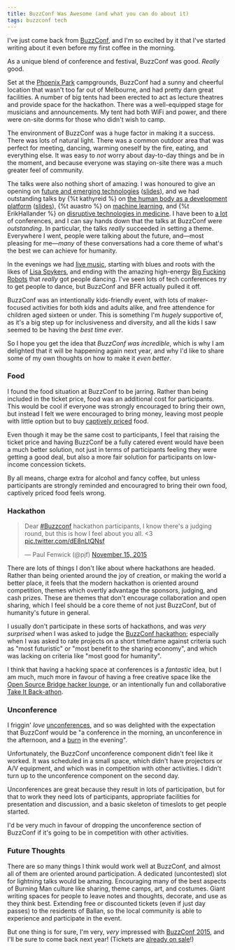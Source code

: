 ```yaml
---
title: BuzzConf Was Awesome (and what you can do about it)
tags: buzzconf tech
---
```


I've just come back from [BuzzConf](https://buzzconf.io/), and I'm so excited by it that I've started writing about it even before my first coffee in the morning.

As a unique blend of conference and festival, BuzzConf was good. *Really* good.

<!--more-->

Set at the [Phoenix Park](http://phoenixparkballan.com.au/) campgrounds, BuzzConf had a sunny and cheerful location that wasn't too far out of Melbourne, and had pretty darn great facilities. A number of big tents had been erected to act as lecture theatres and provide space for the hackathon. There was a well-equipped stage for musicians and announcements. My tent had both WiFi and power, and there were on-site dorms for those who didn't wish to camp.

The environment of BuzzConf was a huge factor in making it a success. There was lots of natural light. There was a common outdoor area that was perfect for meeting, dancing, warming oneself by the fire, eating, and everything else. It was easy to *not* worry about day-to-day things and be in the moment, and because everyone was staying on-site there was a much greater feel of community.

The talks were also nothing short of amazing. I was honoured to give an opening on [future and emerging technologies](https://www.youtube.com/watch?v=0op6Wucdv7E) ([slides](https://github.com/pjf/future-is-awesome)), and we had outstanding talks by {%t kathyreid %} on [the human body as a development platform](http://buzzconf.io/sessions/the-human-body-as-a-development-platform/) ([slides](https://github.com/KathyReid/buzzconf-2015-presentation)), {%t auastro %} on [machine learning](http://andy.kitchen/buzz-conf/), and {%t ErikHallander %} on [disruptive technologies in medicine](https://buzzconf.io/sessions/disruption_that_has_genuine_impact/). I have been to [a lot](http://lanyrd.com/profile/pjf/past/) of conferences, and I can say hands down that the talks at BuzzConf were *outstanding*. In particular, the talks *really* succeeded in setting a theme. Everywhere I went, people were talking about the future, and—most pleasing for me—*many* of these conversations had a core theme of what's the best we can achieve for humanity.

In the evenings we had [live music](https://buzzconf.io/the-music/), starting with blues and roots with the likes of [Lisa Spykers](http://www.lisaspykers.com/), and ending with the amazing high-energy [Big Fucking Robots](https://soundcloud.com/bigfuckingrobots/) that *really* got people dancing. I've seen lots of tech conferences *try* to get people to dance, but BuzzConf and BFR actually pulled it off.

BuzzConf was an intentionally kids-friendly event, with lots of maker-focused activities for both kids and adults alike, and free attendence for children aged sixteen or under. This is something I'm *hugely* supportive of, as it's a big step up for inclusiveness and diversity, and all the kids I saw seemed to be having the *best time ever*.

So I hope you get the idea that *BuzzConf was incredible*, which is why I am delighted that it will be happening again next year, and why I'd like to share some of my own thoughts on how to make it *even better*.

### Food

I found the food situation at BuzzConf to be jarring. Rather than being included in the ticket price, food was an additional cost for participants. This would be cool if everyone was strongly encouraged to bring their own, but instead I felt we were encouraged to bring money, leaving most people with little option but to buy [captively priced](https://en.wikipedia.org/wiki/Captive_market) food.

Even though it may be the same cost to participants, I feel that raising the ticket price and having BuzzConf be a fully catered event would have been a much better solution, not just in terms of participants feeling they were getting a good deal, but also a more fair solution for participants on low-income concession tickets.

By all means, charge extra for alcohol and fancy coffee, but unless participants are strongly reminded and encouragred to bring their own food, captively priced food feels wrong.

### Hackathon

<div class="pull-right">
<blockquote class="twitter-tweet" lang="en"><p lang="en" dir="ltr">Dear <a href="https://twitter.com/hashtag/Buzzconf?src=hash">#Buzzconf</a> hackathon participants, I know there&#39;s a judging round, but this is how I feel about you all. &lt;3 <a href="https://t.co/dE8nLtQNsf">pic.twitter.com/dE8nLtQNsf</a></p>&mdash; Paul Fenwick (@pjf) <a href="https://twitter.com/pjf/status/665755789378760704">November 15, 2015</a></blockquote>
</div>
<script async src="//platform.twitter.com/widgets.js" charset="utf-8"></script>

There are lots of things I don't like about where hackathons are headed. Rather than being oriented around the joy of creation, or making the world a better place, it feels that the modern hackathon is oriented around competition, themes which overtly advantage the sponsors, judging, and cash prizes. These are themes that don't encourage collaboration and open sharing, which I feel should be a core theme of not just BuzzConf, but of humanity's future in general.

I usually don't participate in these sorts of hackathons, and was *very surprised* when I was asked to judge the [BuzzConf hackathon](https://buzzconf.io/hackathon/sharing-economy/); especially when I was asked to rate projects on a short timeframe against criteria such as "most futuristic" or "most benefit to the sharing economy", and which was lacking on criteria like "most good for humanity".

I think that having a hacking space at conferences is a *fantastic* idea, but I am much, much more in favour of having a free creative space like the [Open Source Bridge hacker lounge](http://opensourcebridge.org/blog/2011/03/hacker-lounge-returns-to-open-source-bridge/), or an intentionally fun and collaborative [Take It Back-athon](http://takeitbackathon.com/).

### Unconference

I friggin' *love* [unconferences](https://en.wikipedia.org/wiki/Unconference), and so was delighted with the expectation that BuzzConf would be "a conference in the morning, an unconference in the afternoon, and a [burn](https://en.wikipedia.org/wiki/Burning_Man) in the evening".

Unfortunately, the BuzzConf unconference component didn't feel like it worked. It was scheduled in a small space, which didn't have projectors or A/V equipment, and which was in competition with other activities. I didn't turn up to the unconference component on the second day.

Unconferences are great because they result in lots of participation, but for that to work they need lots of participants, appropriate facilities for presentation and discussion, and a basic skeleton of timeslots to get people started.

I'd be very much in favour of dropping the unconference section of BuzzConf if it's going to be in competition with other activities.

### Future Thoughts

There are so many things I think would work well at BuzzConf, and almost all of them are oriented around participation. A dedicated (uncontested) slot for lightning talks would be amazing. Encouraging many of the best aspects of Burning Man culture like sharing, theme camps, art, and costumes. Giant writing spaces for people to leave notes and thoughts, decorate, and use as they think best. Extending free or discounted tickets (even if just day passes) to the residents of Ballan, so the local community is able to experience and participate in the event.

But one thing is for sure, I'm very, *very* impressed with [BuzzConf 2015](https://buzzconf.io), and I'll be sure to come back next year! (Tickets are [already on sale](https://buzzconf.io/register/)!)
